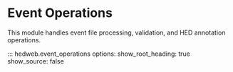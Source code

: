 # Event Operations

This module handles event file processing, validation, and HED annotation operations.

::: hedweb.event_operations
    options:
      show_root_heading: true
      show_source: false
